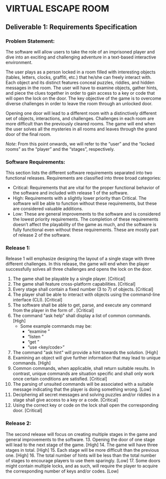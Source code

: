 # VIRTUAL ESCAPE ROOM

## Deliverable 1: Requirements Specification

### Problem Statement:

The software will allow users to take the role of an imprisoned player and dive into an exciting
and challenging adventure in a text-based interactive environment.

The user plays as a person locked in a room filled with interesting objects (tables, letters, clocks,
graffiti, etc.) that he/she can freely interact with. Each object and its distinct features conceal
puzzles, riddles, and hidden messages in the room. The user will have to examine objects, gather
hints, and piece the clues together in order to gain access to a key or code that will open the lock
on the door. The key objective of the game is to overcome diverse challenges in order to leave
the room through an unlocked door.

Opening one door will lead to a different room with a distinctively different set of objects,
interactions, and challenges. Challenges in each room are more difficult than the previously
cleared rooms. The game will end when the user solves all the mysteries in all rooms and leaves
through the grand door of the final room.

_Note_: From this point onwards, we will refer to the “user” and the “locked rooms” as the “player”
and the “stages”, respectively.

### Software Requirements:

This section lists the different software requirements separated into two functional releases.
Requirements are classified into three broad categories:

- Critical: Requirements that are vital for the proper functional behavior of the software and
included with release 1 of the software.
- High: Requirements with a slightly lower priority than Critical. The software will be able to
function without these requirements, but these are considered valuable additions.
- Low: These are general improvements to the software and is considered the lowest priority
requirements. The completion of these requirements doesn’t affect the playability of the
game as much, and the software is fully functional even without these requirements. These
are mostly part of release 2 of the software.

### Release 1:

Release 1 will emphasize designing the layout of a single stage with three different challenges. In
this release, the game will end when the player successfully solves all three challenges and opens
the lock on the door.

1. The game shall be playable by a single player. [Critical]
2. The game shall feature cross-platform capabilities. [Critical]
3. Every stage shall contain a fixed number (3 to 7) of objects. [Critical]
4. The player shall be able to interact with objects using the command-line interface (CLI). [Critical]
5. The software shall be able to get, parse, and execute any command from the player in the form of <command> <arg>. [Critical]
6. The command "ask help" shall display a list of common commands. [High]
	- Some example commands may be:
		- “examine <objects>”
		- “listen <sounds>”
		- “get <item>”
		- “use <key/code>”
7. The command "ask hint" will provide a hint towards the solution. [High]
8. Examining an object will give further information that may lead to unique commands.
[High]
9. Common commands, when applicable, shall return suitable results. In contrast, unique commands are situation specific and shall only work once certain conditions are satisfied.
[Critical]
10. The parsing of unsuited commands will be associated with a suitable message indicating that the player is doing something wrong. [Low]
11. Deciphering all secret messages and solving puzzles and/or riddles in a stage shall give access to a key or a code. [Critical]
12. Using the correct key or code on the lock shall open the corresponding door. [Critical]

### Release 2:

The second release will focus on creating multiple stages in the game and general improvements
to the software.
13. Opening the door of one stage will lead to the next stage of the game. [High]
14. The game will have three stages in total. [High]
15. Each stage will be more difficult than the previous one. [High]
16. The total number of hints will be less than the total number of stages to encourage players to use them sparingly. [Low]
17. Some doors might contain multiple locks, and as such, will require the player to acquire the corresponding number of keys and/or codes. [Low]